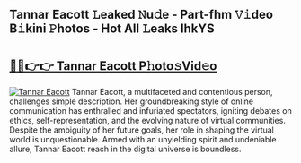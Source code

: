 ## Tannar Eacott 𝙻eaked 𝙽u𝚍e - Part-fhm 𝚅𝚒deo B𝚒kini 𝙿hotos - Hot All 𝙻eaks lhkYS

# <h2><a href="http://ld0lsb.urlbe.top/?page=Tannar+Eacott">🔗🔗👉👉 Tannar Eacott P𝚑oto𝚜Vid𝚎o</a></h2>

[![Tannar Eacott](https://i.imgur.com/eBuTRDB.gif)](http://ld0lsb.urlbe.top/?page=Tannar+Eacott)
Tannar Eacott, a multifaceted and contentious person, challenges simple description. Her groundbreaking style of online communication has enthralled and infuriated spectators, igniting debates on ethics, self-representation, and the evolving nature of virtual communities. Despite the ambiguity of her future goals, her role in shaping the virtual world is unquestionable. Armed with an unyielding spirit and undeniable allure, Tannar Eacott reach in the digital universe is boundless.
